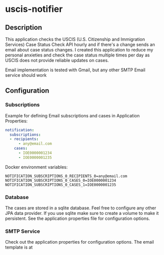 # uscis-notifier
## Description
This application checks the USCIS (U.S. Citizenship and Immigration Services) Case Status Check API hourly and if there's a change sends an email about case status changes.
I created this application to reduce my personal anxieties and check the case status multiple times per day as USCIS does not provide reliable updates on cases.

Email implementation is tested with Gmail, but any other SMTP Email service should work

## Configuration

### Subscriptions

Example for defining Email subscriptions and cases in Application Properties:

```yaml
notification:
  subscriptions:
  - recipients:
      - any@email.com
    cases:
      - IOE0000001234
      - IOE0000001235
```
Docker environment variables:

```
NOTIFICATION_SUBSCRIPTIONS_0_RECIPIENTS_0=any@email.com
NOTIFICATION_SUBSCRIPTIONS_0_CASES_0=IOE0000001234
NOTIFICATION_SUBSCRIPTIONS_0_CASES_1=IOE0000001235
```
### Database

The cases are stored in a sqlite database. Feel free to configure any other JPA data provider.
If you use sqlite make sure to create a volume to make it persistent. See the application properties file for configuration options.

### SMTP Service

Check out the application properties for configuration options.
The email template is at 



